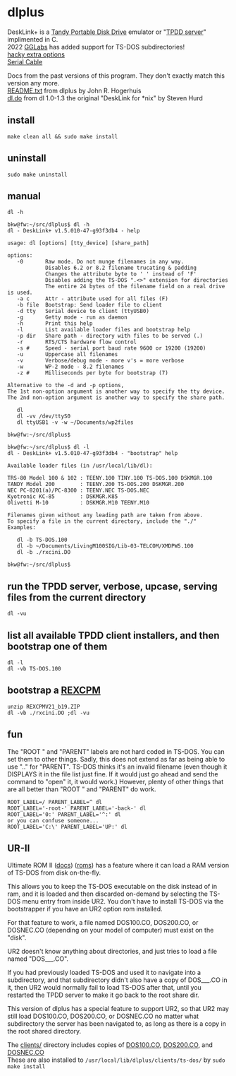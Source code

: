 # dlplus
DeskLink+ is a [Tandy Portable Disk Drive](http://tandy.wiki/TPDD) emulator or "[TPDD server](http://tandy.wiki/TPDD_server)" implimented in C.  
2022 [GGLabs](https://gglabs.us/) has added support for TS-DOS subdirectories!  
[hacky extra options](ref/advanced_options.txt)  
[Serial Cable](http://tandy.wiki/Model_T_Serial_Cable)

Docs from the past versions of this program. They don't exactly match this version any more.  
[README.txt](README.txt) from dlplus by John R. Hogerhuis  
[dl.do](dl.do) from dl 1.0-1.3 the original "DeskLink for \*nix" by Steven Hurd
<!-- [Original source](http://bitchin100.com/files/linux/dlplus.zip) -->

## install
```
make clean all && sudo make install
```

## uninstall
```
sudo make uninstall
```

## manual
```
dl -h
```

```
bkw@fw:~/src/dlplus$ dl -h
dl - DeskLink+ v1.5.010-47-g93f3db4 - help

usage: dl [options] [tty_device] [share_path]

options:
   -0       Raw mode. Do not munge filenames in any way.
            Disables 6.2 or 8.2 filename trucating & padding
            Changes the attribute byte to ' ' instead of 'F'
            Disables adding the TS-DOS ".<>" extension for directories
            The entire 24 bytes of the filename field on a real drive is used.
   -a c     Attr - attribute used for all files (F)
   -b file  Bootstrap: Send loader file to client
   -d tty   Serial device to client (ttyUSB0)
   -g       Getty mode - run as daemon
   -h       Print this help
   -l       List available loader files and bootstrap help
   -p dir   Share path - directory with files to be served (.)
   -r       RTS/CTS hardware flow control
   -s #     Speed - serial port baud rate 9600 or 19200 (19200)
   -u       Uppercase all filenames
   -v       Verbose/debug mode - more v's = more verbose
   -w       WP-2 mode - 8.2 filenames
   -z #     Milliseconds per byte for bootstrap (7)

Alternative to the -d and -p options,
The 1st non-option argument is another way to specify the tty device.
The 2nd non-option argument is another way to specify the share path.

   dl
   dl -vv /dev/ttyS0
   dl ttyUSB1 -v -w ~/Documents/wp2files

bkw@fw:~/src/dlplus$ 
```
```
bkw@fw:~/src/dlplus$ dl -l
dl - DeskLink+ v1.5.010-47-g93f3db4 - "bootstrap" help

Available loader files (in /usr/local/lib/dl):

TRS-80 Model 100 & 102 : TEENY.100 TINY.100 TS-DOS.100 DSKMGR.100
TANDY Model 200        : TEENY.200 TS-DOS.200 DSKMGR.200
NEC PC-8201(a)/PC-8300 : TEENY.NEC TS-DOS.NEC
Kyotronic KC-85        : DSKMGR.K85
Olivetti M-10          : DSKMGR.M10 TEENY.M10

Filenames given without any leading path are taken from above.
To specify a file in the current directory, include the "./"
Examples:

   dl -b TS-DOS.100
   dl -b ~/Documents/LivingM100SIG/Lib-03-TELCOM/XMDPW5.100
   dl -b ./rxcini.DO

bkw@fw:~/src/dlplus$ 
```

## run the TPDD server, verbose, upcase, serving files from the current directory
```
dl -vu
```

## list all available TPDD client installers, and then bootstrap one of them
```
dl -l
dl -vb TS-DOS.100
```

## bootstrap a [REXCPM](http://bitchin100.com/wiki/index.php?title=REXCPM)
```
unzip REXCPMV21_b19.ZIP
dl -vb ./rxcini.DO ;dl -vu
```
## fun
The "ROOT  " and "PARENT" labels are not hard coded in TS-DOS. You can set them to other things. Sadly, this does not extend as far as being able to use ".." for "PARENT". TS-DOS thinks it's an invalid filename (even though it DISPLAYS it in the file list just fine. If it would just go ahead and send the command to "open" it, it would work.) However, plenty of other things that are all better than "ROOT  " and "PARENT" do work.
```
ROOT_LABEL=/ PARENT_LABEL=^ dl
ROOT_LABEL='-root-' PARENT_LABEL='-back-' dl
ROOT_LABEL='0:' PARENT_LABEL='^:' dl
or you can confuse someone...  
ROOT_LABEL='C:\' PARENT_LABEL='UP:' dl
```
## UR-II
Ultimate ROM II ([docs](http://www.club100.org/library/libdoc.html)) ([roms](https://bitchin100.com/wiki/index.php?title=REXsharp#Option_ROM_Images_for_Download)) has a feature where it can load a RAM version of TS-DOS from disk on-the-fly.  

This allows you to keep the TS-DOS executable on the disk instead of in ram, and it is loaded and then discarded on-demand by selecting the TS-DOS menu entry from inside UR2. You don't have to install TS-DOS via the bootstrapper if you have an UR2 option rom installed.  

For that feature to work, a file named DOS100.CO, DOS200.CO, or DOSNEC.CO (depending on your model of computer) must exist on the "disk".  

UR2 doesn't know anything about directories, and just tries to load a file named "DOS___.CO".  

If you had previously loaded TS-DOS and used it to navigate into a subdirectory, and that subdirectory didn't also have a copy of DOS___.CO in it, then UR2 would normally fail to load TS-DOS after that, until you restarted the TPDD server to make it go back to the root share dir.  

This version of dlplus has a special feature to support UR2, so that UR2 may still load DOS100.CO, DOS200.CO, or DOSNEC.CO no matter what subdirectory the server has been navigated to, as long as there is a copy in the root shared directory.  

The [clients/](clients/) directory includes copies of [DOS100.CO](clients/ts-dos/DOS100.CO), [DOS200.CO](clients/ts-dos/DOS200.CO), and [DOSNEC.CO](clients/ts-dos/DOSNEC.CO)  
These are also installed to ```/usr/local/lib/dlplus/clients/ts-dos/``` by ```sudo make install```  
